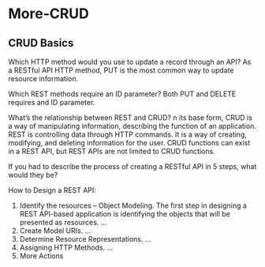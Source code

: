 # More-CRUD

## CRUD Basics

Which HTTP method would you use to update a record through an API? As a RESTful API HTTP method, PUT is the most common way to update resource information.

Which REST methods require an ID parameter? Both PUT and DELETE requires and ID parameter.

What’s the relationship between REST and CRUD? n its base form, CRUD is a way of manipulating information, describing the function of an application. REST is controlling data through HTTP commands. It is a way of creating, modifying, and deleting information for the user. CRUD functions can exist in a REST API, but REST APIs are not limited to CRUD functions.

If you had to describe the process of creating a RESTful API in 5 steps, what would they be?  

How to Design a REST API:

1. Identify the resources – Object Modeling. The first step in designing a REST API-based application is identifying the objects that will be presented as resources. ...
2. Create Model URIs. ...
3. Determine Resource Representations. ...
4. Assigning HTTP Methods. ...
5. More Actions

